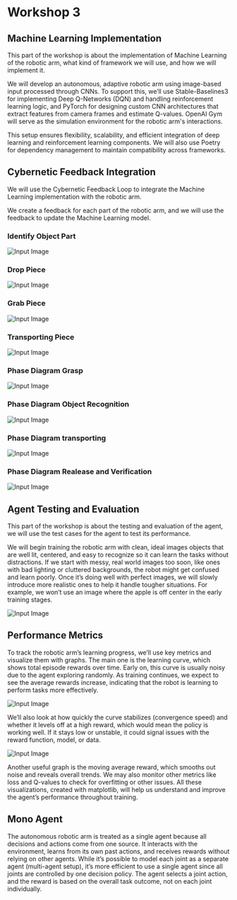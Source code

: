 # Workshop 3

## Machine Learning Implementation

This part of the workshop is about the implementation of Machine Learning of the robotic arm, what kind of framework we will use, and how we will implement it.

We will develop an autonomous, adaptive robotic arm using image-based input processed through CNNs. To support this, we’ll use Stable-Baselines3 for implementing Deep Q-Networks (DQN) and handling reinforcement learning logic, and PyTorch for designing custom CNN architectures that extract features from camera frames and estimate Q-values. OpenAI Gym will serve as the simulation environment for the robotic arm's interactions.

This setup ensures flexibility, scalability, and efficient integration of deep learning and reinforcement learning components. We will also use Poetry for dependency management to maintain compatibility across frameworks.

## Cybernetic Feedback Integration

We will use the Cybernetic Feedback Loop to integrate the Machine Learning implementation with the robotic arm.

We create a feedback for each part of the robotic arm, and we will use the feedback to update the Machine Learning model.
 
### Identify Object Part

![Input Image](identify_objectpart.jpg)

### Drop Piece

![Input Image](FBL_dropiece.jpg)

### Grab Piece

![Input Image](FBL_grabpiece.jpg)

### Transporting Piece

![Input Image](FBL_transporting.jpg)

### Phase Diagram Grasp

![Input Image](PD_grasp.jpg)

### Phase Diagram Object Recognition

![Input Image](PD_objectrecog.jpg)

### Phase Diagram transporting

![Input Image](PD_transporting.jpg)

### Phase Diagram Realease and Verification

![Input Image](PD_release.jpg)



## Agent Testing and Evaluation

This part of the workshop is about the testing and evaluation of the agent, we will use the test cases for the agent to test its performance.

We will begin training the robotic arm with clean, ideal images objects that are well lit, centered, and easy to recognize so it can learn the tasks without distractions. If we start with messy, real world images too soon, like ones with bad lighting or cluttered backgrounds, the robot might get confused and learn poorly. Once it’s doing well with perfect images, we will slowly introduce more realistic ones to help it handle tougher situations. For example, we won’t use an image where the apple is off center in the early training stages.

![Input Image](manzana.jpg)

## Performance Metrics

To track the robotic arm’s learning progress, we’ll use key metrics and visualize them with graphs. The main one is the learning curve, which shows total episode rewards over time. Early on, this curve is usually noisy due to the agent exploring randomly. As training continues, we expect to see the average rewards increase, indicating that the robot is learning to perform tasks more effectively.

![Input Image](Experimental.jpg)

We’ll also look at how quickly the curve stabilizes (convergence speed) and whether it levels off at a high reward, which would mean the policy is working well. If it stays low or unstable, it could signal issues with the reward function, model, or data.

![Input Image](expected.jpg)

Another useful graph is the moving average reward, which smooths out noise and reveals overall trends. We may also monitor other metrics like loss and Q-values to check for overfitting or other issues. All these visualizations, created with matplotlib, will help us understand and improve the agent’s performance throughout training.

## Mono Agent

The autonomous robotic arm is treated as a single agent because all decisions and actions come from one source. It interacts with the environment, learns from its own past actions, and receives rewards without relying on other agents. While it’s possible to model each joint as a separate agent (multi-agent setup), it’s more efficient to use a single agent since all joints are controlled by one decision policy. The agent selects a joint action, and the reward is based on the overall task outcome, not on each joint individually.